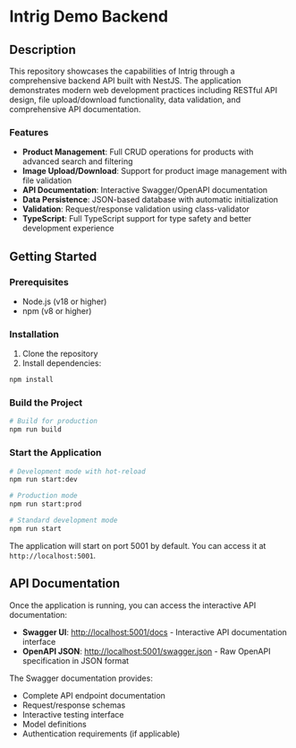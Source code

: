 # Intrig Demo Backend

## Description

This repository showcases the capabilities of Intrig through a comprehensive backend API built with NestJS. The application demonstrates modern web development practices including RESTful API design, file upload/download functionality, data validation, and comprehensive API documentation.

### Features

- **Product Management**: Full CRUD operations for products with advanced search and filtering
- **Image Upload/Download**: Support for product image management with file validation
- **API Documentation**: Interactive Swagger/OpenAPI documentation
- **Data Persistence**: JSON-based database with automatic initialization
- **Validation**: Request/response validation using class-validator
- **TypeScript**: Full TypeScript support for type safety and better development experience

## Getting Started

### Prerequisites

- Node.js (v18 or higher)
- npm (v8 or higher)

### Installation

1. Clone the repository
2. Install dependencies:

```bash
npm install
```

### Build the Project

```bash
# Build for production
npm run build
```

### Start the Application

```bash
# Development mode with hot-reload
npm run start:dev

# Production mode
npm run start:prod

# Standard development mode
npm run start
```

The application will start on port 5001 by default. You can access it at `http://localhost:5001`.

## API Documentation

Once the application is running, you can access the interactive API documentation:

- **Swagger UI**: [http://localhost:5001/docs](http://localhost:5001/docs) - Interactive API documentation interface
- **OpenAPI JSON**: [http://localhost:5001/swagger.json](http://localhost:5001/swagger.json) - Raw OpenAPI specification in JSON format

The Swagger documentation provides:
- Complete API endpoint documentation
- Request/response schemas
- Interactive testing interface
- Model definitions
- Authentication requirements (if applicable)

